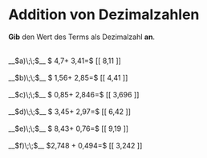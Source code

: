 <!--
version:  0.0.1

language: de

@style
main > *:not(:last-child) {
  margin-bottom: 3rem;
}

input {
    text-align: center;
}

.flex-container {
    display: flex;
    flex-wrap: wrap;
    align-items: stretch;
    gap: 20px;
}

.flex-child {
    flex: 1;
    min-width: 350px;
    margin-right: 20px;
}

@media (max-width: 400px) {
    .flex-child {
        flex: 100%;
        margin-right: 0;
    }
}
@end

formula: \carry   \textcolor{red}{\scriptsize #1}
formula: \digit   \rlap{\carry{#1}}\phantom{#2}#2
formula: \permil  \text{‰}

import: https://raw.githubusercontent.com/LiaTemplates/Tikz-Jax/main/README.md

script: https://cdn.jsdelivr.net/gh/LiaTemplates/Tikz-Jax@main/dist/index.js


tags: Addition, Dezimalzahlen, sehr leicht, sehr niedrig, Angeben

comment: Addiere Dezimalzahlen im Kopf.

author: Martin Lommatzsch

-->




# Addition von Dezimalzahlen

**Gib** den Wert des Terms als Dezimalzahl **an**.

<section class="flex-container">

<div class="flex-child">
<br>
__$a)\;\;$__ $ 4,7+ 3,41=$ [[  8,11  ]]
<br>
</div> 
<div class="flex-child">
<br>
__$b)\;\;$__ $ 1,56+ 2,85=$ [[  4,41  ]]
<br>
</div> 
<div class="flex-child">
<br>
__$c)\;\;$__ $ 0,85+ 2,846=$ [[  3,696  ]]
<br>
</div> 
<div class="flex-child">
<br>
__$d)\;\;$__ $ 3,45+ 2,97=$ [[  6,42  ]]
<br>
</div> 
<div class="flex-child">
<br>
__$e)\;\;$__ $ 8,43+ 0,76=$ [[  9,19  ]]
<br>
</div> 
<div class="flex-child">
<br>
__$f)\;\;$__ $2,748 + 0,494=$ [[  3,242  ]]
<br>
</div> 
</section>
<br>
<br>
<br>
<br>

